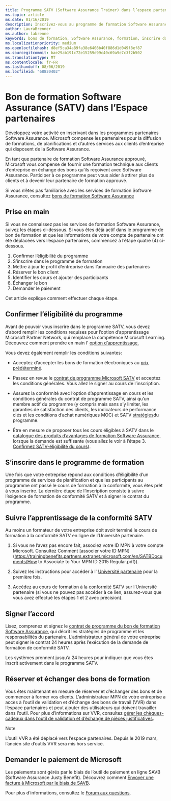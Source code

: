 ```yaml
---
title: Programme SATV (Software Assurance Trainer) dans l’espace partenaires | Espace partenaires
ms.topic: article
ms.date: 01/16/2019
description: Inscrivez-vous au programme de formation Software Assurance
author: LauraBrenner
ms.author: labrenne
keywords: bons de formation, Software Assurance, formation, inscrire dans SATV, SATV
ms.localizationpriority: medium
ms.openlocfilehash: d8ef5ca34a89fa38e6408b40f886d1d049f8ef87
ms.sourcegitcommit: bae29ab191c72e15259d99c40c69a9e7c3f2b502
ms.translationtype: MT
ms.contentlocale: fr-FR
ms.lasthandoff: 08/06/2019
ms.locfileid: "68820402"
---
```

# <a name="software-assurance-training-voucher-satv-program-in-partner-center"></a>Bon de formation Software Assurance (SATV) dans l’Espace partenaires

Développez votre activité en inscrivant dans les programmes partenaires Software Assurance. Microsoft compense les partenaires pour la diffusion de formations, de planifications et d’autres services aux clients d’entreprise qui disposent de la Software Assurance. 

En tant que partenaire de formation Software Assurance approuvé, Microsoft vous compense de fournir une formation technique aux clients d’entreprise en échange des bons qu’ils reçoivent avec Software Assurance. Participer à ce programme peut vous aider à attirer plus de clients et à devenir leur partenaire de formation approuvé.

Si vous n’êtes pas familiarisé avec les services de formation Software Assurance, consultez [bons de formation Software Assurance](https://trainingbenefits.partners.extranet.microsoft.com/en/SATV/Pages/default.aspx)

## <a name="get-started"></a>Prise en main

Si vous ne connaissez pas les services de formation Software Assurance, suivez les étapes ci-dessous. Si vous êtes déjà actif dans le programme de bon de formation et que les informations de votre compte de partenaire ont été déplacées vers l’espace partenaires, commencez à l’étape quatre (4) ci-dessous. 

1. Confirmer l’éligibilité du programme
2. S’inscrire dans le programme de formation
3. Mettre à jour le profil d’entreprise dans l’annuaire des partenaires
4. Réserver le bon client
5. Identifier les cours et ajouter des participants
6. Échanger le bon
7. Demander le paiement

Cet article explique comment effectuer chaque étape.

## <a name="confirm-program-eligibility"></a>Confirmer l’éligibilité du programme

Avant de pouvoir vous inscrire dans le programme SATV, vous devez d’abord remplir les conditions requises pour l’option d’apprentissage Microsoft Partner Network, qui remplace la compétence Microsoft Learning. Découvrez comment prendre en main l' [option d’apprentissage.](https://partner.microsoft.com/marketing/details/learning-option-enrollment#/)

Vous devez également remplir les conditions suivantes:

- Acceptez d’accepter les bons de formation électroniques au [prix prédéterminé](https://partner.microsoft.com/membership/satv-voucher-pricing).

- Passez en revue le [contrat de programme Microsoft SATV](https://aka.ms/satv_legal_agreement) et acceptez les conditions générales. Vous allez le signer au cours de l’inscription. 

- Assurez la conformité avec l’option d’apprentissage en cours et les conditions générales du contrat de programme SATV, ainsi qu’un membre actif du programme (y compris mais sans s’y limiter, les garanties de satisfaction des clients, les indicateurs de performance clés et les conditions d’achat numériques MOC) et SATV [stratégies](https://trainingbenefits.partners.extranet.microsoft.com/en/SATV/Pages/ProgramPolicies.aspx)du programme.

- Être en mesure de proposer tous les cours éligibles à SATV dans le [catalogue des produits d’avantages de formation Software Assurance](https://aka.ms/SATV_catalog), lorsque la demande est suffisante (vous allez le voir à l’étape 3. [Confirmez SATV-éligibilité du cours](https://trainingbenefits.partners.extranet.microsoft.com/en/SATV/Pages/ConfirmEligibility.aspx)).

## <a name="enroll-in-the-training-program"></a>S’inscrire dans le programme de formation

Une fois que votre entreprise répond aux conditions d’éligibilité d’un programme de services de planification et que les participants au programme ont passé le cours de formation à la conformité, vous êtes prêt à vous inscrire. La dernière étape de l’inscription consiste à suivre l’exigence de formation de conformité SATV et à signer le contrat du programme.  

## <a name="complete-the-satv-compliance-training"></a>Suivre l’apprentissage de la conformité SATV

Au moins un formateur de votre entreprise doit avoir terminé le cours de formation à la conformité SATV en ligne de l’Université partenaire.
 
1. Si vous ne l’avez pas encore fait, associez votre ID MPN à votre compte Microsoft. Consultez Comment [associer votre ID MPN](https://trainingbenefits.partners.extranet.microsoft.com/en/SATBDocuments/How to Associate to Your MPN ID 2015 Regular.pdf)).

2. Suivez les instructions pour accéder à l' [Université partenaire](https://trainingbenefits.partners.extranet.microsoft.com/en/SATBDocuments/Partner_University_on-boarding.pdf) pour la première fois.

3. Accédez au cours de formation à la [conformité SATV](https://partneruniversity.microsoft.com/?whr=uri:MicrosoftAccount&courseId=14461&scoId=dXsXmk7lB_2704778676) sur l’Université partenaire (si vous ne pouvez pas accéder à ce lien, assurez-vous que vous avez effectué les étapes 1 et 2 avec précision).  

## <a name="sign-the-agreement"></a>Signer l’accord

Lisez, comprenez et signez le [contrat de programme du bon de formation Software Assurance](https://partners.microsoft.com/partnerprogram/Satv.aspx), qui décrit les stratégies de programme et les responsabilités du partenaire. L’administrateur général de votre entreprise peut signer le contrat 24 heures après l’exécution de la demande de formation de conformité SATV.

Les systèmes prennent jusqu’à 24 heures pour indiquer que vous êtes inscrit activement dans le programme SATV. 

## <a name="reserve-and-redeem-training-vouchers"></a>Réserver et échanger des bons de formation

Vous êtes maintenant en mesure de réserver et d’échanger des bons et de commencer à former vos clients. L’administrateur MPN de votre entreprise a accès à l’outil de validation et d’échange des bons de travail (VVR) dans l’espace partenaires et peut ajouter des utilisateurs qui doivent travailler dans l’outil. Pour plus d’informations sur VVR, consultez [gérer les chèques-cadeaux dans l’outil de validation et d’échange de pièces justificatives](voucher-validation-tool.md).

>[!Note]
>L’outil VVR a été déplacé vers l’espace partenaires. Depuis le 2019 mars, l’ancien site d’outils VVR sera mis hors service.

## <a name="request-payment-from-microsoft"></a>Demander le paiement de Microsoft

Les paiements sont gérés par le biais de l’outil de paiement en ligne SAVB (Software Assurance Justy Benefit).  Découvrez comment [Envoyer une facture à Microsoft par le biais de SAVB](https://trainingbenefits.partners.extranet.microsoft.com/en/SATV/Pages/GetPaid.aspx).

Pour plus d’informations, consultez le [Forum aux questions](vvr-faq.md).

